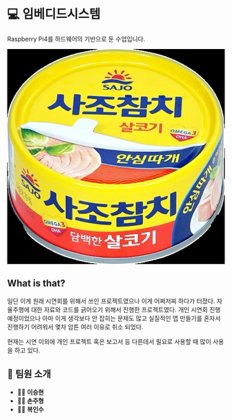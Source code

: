 # 💻 임베디드시스템

Raspberry Pi4를 하드웨어의 기반으로 둔 수업입니다.

![참치 이미지](KakaoTalk_20240913_114622144.jpg)

## What is that?

일단 이게 원래 시연회를 위해서 쓰인 프로젝트였으나 이게 어쩌저찌 하다가 터졌다. 자율주행에 대한 자료와 코드를 긁어오기 위해서 진행한 프로젝트였다. 개인 시연회 진행 예정이었으나 아마 이게 생각보다 안 잡히는 문제도 많고 실질적인 맵 만들기를 혼자서 진행하기 어려워서 몇차 암튼 여러 이유로 취소 되었다.

현재는 시연 이외에 개인 프로젝트 혹은 보고서 등 다른데서 필요로 사용할 때 많이 사용을 하고 있다.

## 👥 팀원 소개


- 👩‍💻 **이승현**
- 👨‍💻 **손주형**
- 👩‍💻 **복인수**

